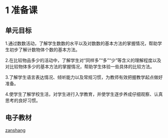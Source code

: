 # 1 准备课

## 单元目标

1.通过数数活动，了解学生数数的水平以及对数数的基本方法的掌握情况，帮助学生初步了解计数物体个数的基本方法。

2.在比较物品多少的活动中，了解学生对“同样多”“多”“少”等含义的理解程度以及对比较物体多少的基本方法的掌握情况，帮助学生体验一些具体的比较方法。

3.了解学生语言表达情况、倾听能力以及常规习惯，为教师有效把握教学起点做好准备。

4.使学生了解学校生活，对学生进行入学教育，并使学生逐步养成仔细观察、认真思考的良好习惯。

## 电子教材

<Ebook grade="xxsx1a" :pages="2" :paged="8" ></Ebook>

[zanshang](../res/zanshang.md ':include')